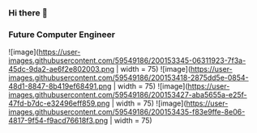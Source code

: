 ### Hi there 👋
### Future Computer Engineer 
![image](https://user-images.githubusercontent.com/59549186/200153345-06311923-7f3a-45dc-9da2-ae6f2e802003.png | width = 75)
![image](https://user-images.githubusercontent.com/59549186/200153418-2875dd5e-0854-48d1-8847-8b419ef68491.png | width = 75)
![image](https://user-images.githubusercontent.com/59549186/200153427-aba5655a-e25f-47fd-b7dc-e32496eff859.png | width = 75)
![image](https://user-images.githubusercontent.com/59549186/200153435-f83e9ffe-8e06-4817-9f54-f9acd76618f3.png | width = 75)


<!--
**MirageM/MirageM** is a ✨ _special_ ✨ repository because its `README.md` (this file) appears on your GitHub profile.

Here are some ideas to get you started:

- 🔭 I’m currently working on ...
- 🌱 I’m currently learning ...
- 👯 I’m looking to collaborate on ...
- 🤔 I’m looking for help with ...
- 💬 Ask me about ...
- 📫 How to reach me: ...
- 😄 Pronouns: ...
- ⚡ Fun fact: ...
-->


